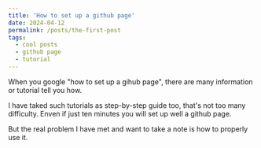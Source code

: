 ```yaml
---
title: 'How to set up a github page'
date: 2024-04-12
permalink: /posts/the-first-post
tags:
  - cool posts
  - github page
  - tutorial
---
```



When you google "how to set up a gihub page", there are many information or tutorial tell you how.

I have taked such tutorials as step-by-step guide too, that's not too many difficulty. Enven if just ten minutes you will set up well a github page.

But the real problem I have met and want to take a note is how to properly use it.

